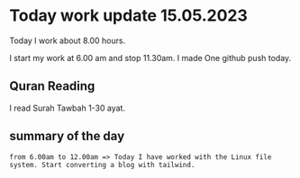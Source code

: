 # Today work update 15.05.2023

Today I work about 8.00 hours.

I start my work at 6.00 am and stop 11.30am.
I made One github push today.

## Quran Reading

I read Surah Tawbah 1-30 ayat.

## summary of the day

    from 6.00am to 12.00am => Today I have worked with the Linux file system. Start converting a blog with tailwind.
